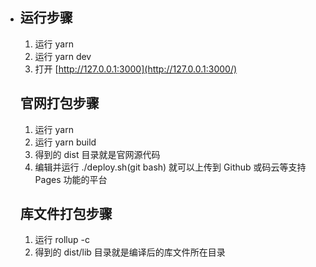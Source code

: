 - ## 运行步骤

  1. 运行 yarn
  2. 运行 yarn dev
  3. 打开 [http://127.0.0.1:3000](http://127.0.0.1:3000/)

  ## 官网打包步骤

  1. 运行 yarn
  2. 运行 yarn build
  3. 得到的 dist 目录就是官网源代码
  4. 编辑并运行 ./deploy.sh(git bash) 就可以上传到 Github 或码云等支持 Pages 功能的平台

  ## 库文件打包步骤

  1. 运行 rollup -c
  2. 得到的 dist/lib 目录就是编译后的库文件所在目录